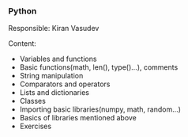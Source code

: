 ### Python

Responsible: Kiran Vasudev

Content:
* Variables and functions
* Basic functions(math, len(), type()...), comments
* String manipulation
* Comparators and operators
* Lists and dictionaries
* Classes
* Importing basic libraries(numpy, math, random...)
* Basics of libraries mentioned above
* Exercises

